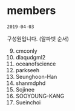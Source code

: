 # members

`2019-04-03`

구성원입니다. (알파벳 순서)

9. cmconly
5. dlaqudgml2 
1. oceanofscience 
6. parkseeh 
2. Seunghoon-Han 
3. shanmdphd
7. Sojinee 
8. SOOYOUNG-KANG
4. Sueinchoi 

